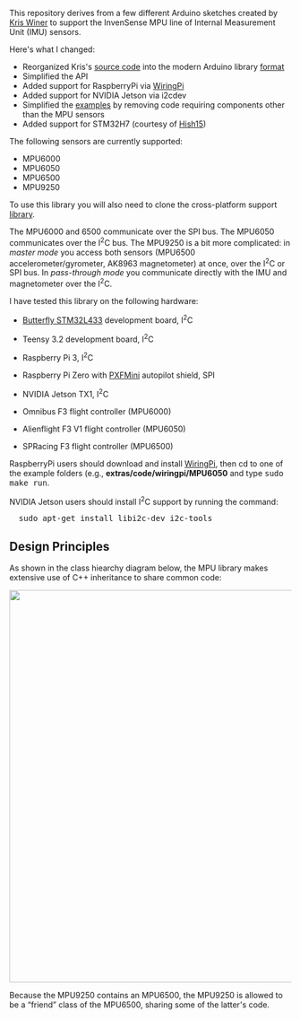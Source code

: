 This repository derives from a few different Arduino sketches created by [Kris Winer](https://github.com/kriswiner) 
to support the InvenSense MPU line of Internal Measurement Unit (IMU) sensors.  

Here's what I changed:
* Reorganized Kris's
[source code](https://github.com/kriswiner/MPU9250/tree/master/MPU9250_BME280_SPIFlash_Ladybug) 
into the modern Arduino library [format](https://github.com/arduino/arduino/wiki/arduino-ide-1.5:-library-specification)
* Simplified the API
* Added support for RaspberryPi via [WiringPi](http://wiringpi.com/)
* Added support for NVIDIA Jetson via i2cdev
* Simplified the 
[examples](https://github.com/kriswiner/MPU9250/blob/master/MPU9250_BME280_SPIFlash_Ladybug/MPU9250_BME280_SPIFlash_Ladybug.ino) 
by removing code requiring components other than the MPU sensors
* Added support for STM32H7 (courtesy of [Hish15](https://github.com/hish15))

The following sensors are currently supported:

* MPU6000 
* MPU6050 
* MPU6500 
* MPU9250 

To use this library you will also need to clone the cross-platform support
[library](https://github.com/simondlevy/CrossPlatformDataBus).

The MPU6000 and 6500 communicate over the SPI bus. The MPU6050 communicates
over the I<sup>2</sup>C bus.  The MPU9250 is a bit more complicated: in
<i>master mode</i> you access both sensors (MPU6500 accelerometer/gyrometer, AK8963 magnetometer)
at once, over the I<sup>2</sup>C or SPI bus. In <i>pass-through mode</i> you
communicate directly with the IMU and magnetometer over the I<sup>2</sup>C.

I have tested this library on the following hardware:

* [Butterfly STM32L433](https://www.tindie.com/products/TleraCorp/butterfly-stm32l433-development-board/) 
development board, I<sup>2</sup>C

* Teensy 3.2 development board, I<sup>2</sup>C

* Raspberry Pi 3, I<sup>2</sup>C

* Raspberry Pi Zero with [PXFMini](http://erlerobotics.com/blog/product/pxfmini/) autopilot shield, SPI 

* NVIDIA Jetson TX1, I<sup>2</sup>C

* Omnibus F3 flight controller (MPU6000)

* Alienflight F3 V1 flight controller (MPU6050)

* SPRacing F3 flight controller (MPU6500)

RaspberryPi users should download and install
[WiringPi](http://wiringpi.com/), then cd to one of the example folders (e.g., <b>extras/code/wiringpi/MPU6050</b>
and type <tt>sudo make run</tt>.

NVIDIA Jetson users should install I<sup>2</sup>C support by running the command:
<pre>
  sudo apt-get install libi2c-dev i2c-tools
</pre>

## Design Principles

As shown in the class hiearchy diagram below, the MPU library makes extensive use of C++ inheritance to share common code:

<img src="extras/media/mpu2.png" width=700>

Because the MPU9250 contains an MPU6500, the MPU9250 is allowed to be a &ldquo;friend&rdquo; class of the MPU6500,
sharing some of the latter's code.
